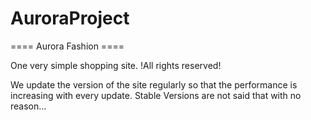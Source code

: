 # AuroraProject
====
Aurora Fashion ====


One very simple shopping site. !All rights reserved!

We update the version of the site regularly so that the performance is increasing with every update. Stable Versions are not said that with no reason...
